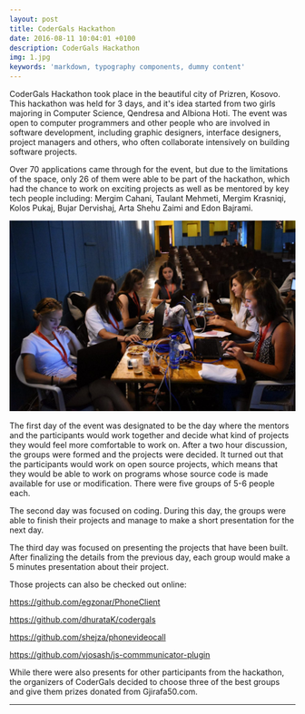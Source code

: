 ```yaml
---
layout: post
title: CoderGals Hackathon
date: 2016-08-11 10:04:01 +0100
description: CoderGals Hackathon
img: 1.jpg
keywords: 'markdown, typography components, dummy content'
---
```


CoderGals Hackathon took place in the beautiful city of Prizren, Kosovo. 
This hackathon was held for 3 days, and it's idea  started from two girls majoring in Computer Science, Qendresa and Albiona Hoti. 
The event was open to computer programmers and other people who are involved in software development, including graphic designers, interface designers, project managers and others, who often collaborate intensively on building software projects.

Over 70 applications came through for the event, but due to the limitations of the space, only 26 of them were able to be part of the hackathon, which had the chance to work on exciting projects as well as be mentored by key tech people including: Mergim Cahani, Taulant Mehmeti, Mergim Krasniqi, Kolos Pukaj, Bujar Dervishaj, Arta Shehu Zaimi and Edon Bajrami.

![GitHub Logo](/assets/img/2.jpg)

The first day of the event was designated to be the day where the mentors and the participants would work together and decide what kind of projects they would feel more comfortable to work on. After a two hour discussion, the groups were formed and the projects were decided. It turned out that the participants would work on open source projects, which means that they would be able to work on programs whose source code is made available for use or modification. There were five groups of 5-6 people each.

The second day was focused on coding. During this day, the groups were able to finish their projects and manage to make a short presentation for the next day.

The third day was focused on presenting the projects that have been built. After finalizing the details from the previous day, each group would make a 5 minutes presentation about their project. 

Those projects can also be checked out online:

https://github.com/egzonar/PhoneClient

https://github.com/dhurataK/codergals

https://github.com/shejza/phonevideocall

https://github.com/vjosash/js-commmunicator-plugin

While there were also presents for other participants from the hackathon, the organizers of CoderGals decided to choose three of the best groups and give them prizes donated from Gjirafa50.com.      





-------------------------------------------------------------------------------------------------------------------
